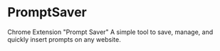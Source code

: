# PromptSaver
Chrome Extension "Prompt Saver" A simple tool to save, manage, and quickly insert prompts on any website.
